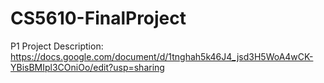 # CS5610-FinalProject

P1 Project Description: https://docs.google.com/document/d/1tnghah5k46J4_jsd3H5WoA4wCK-YBisBMIpl3COniOo/edit?usp=sharing
